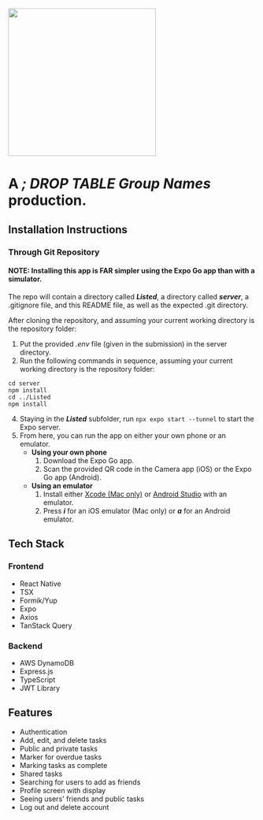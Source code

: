# <image src="Listed/assets/appicon.png" width=300 height=300>
# A _**; DROP TABLE Group Names**_ production.

## Installation Instructions
### Through Git Repository
#### NOTE: Installing this app is **FAR** simpler using the Expo Go app than with a simulator.
The repo will contain a directory called _**Listed**_, a directory called _**server**_, a .gitignore file, and this README file, as well as the expected .git directory.

After cloning the repository, and assuming your current working directory is the repository folder:  
1. Put the provided *.env* file (given in the submission) in the server directory.
2. Run the following commands in sequence, assuming your current working directory is the repository folder:
```
cd server
npm install
cd ../Listed
npm install
```
4. Staying in the _**Listed**_ subfolder, run ``` npx expo start --tunnel ``` to start the Expo server.
5. From here, you can run the app on either your own phone or an emulator.
    - **Using your own phone**
        1. Download the Expo Go app.
        2. Scan the provided QR code in the Camera app (iOS) or the Expo Go app (Android).
    - **Using an emulator**
        1. Install either [Xcode (Mac only)](https://developer.apple.com/documentation/safari-developer-tools/installing-xcode-and-simulators) or [Android Studio](https://developers.google.com/privacy-sandbox/relevance/setup/android/download#:~:text=Install%20the%20latest%20Canary%20build,it%20isn't%20already%20installed.) with an emulator.
        2. Press _**i**_ for an iOS emulator (Mac only) or _**a**_ for an Android emulator.
      
## Tech Stack
### Frontend
- React Native  
- TSX  
- Formik/Yup  
- Expo
- Axios  
- TanStack Query

### Backend
- AWS DynamoDB  
- Express.js
- TypeScript   
- JWT Library

## Features
- Authentication  
- Add, edit, and delete tasks
- Public and private tasks
- Marker for overdue tasks
- Marking tasks as complete
- Shared tasks
- Searching for users to add as friends
- Profile screen with display 
- Seeing users' friends and public tasks
- Log out and delete account
